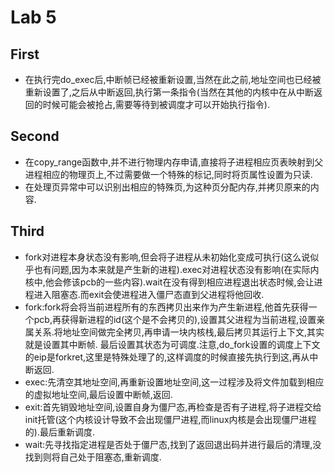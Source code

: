 Lab 5
===============
First
---------------
* 在执行完do_exec后,中断帧已经被重新设置,当然在此之前,地址空间也已经被重新设置了,之后从中断返回,执行第一条指令(当然在其他的内核中在从中断返回的时候可能会被抢占,需要等待到被调度才可以开始执行指令).

Second
------------------
* 在copy_range函数中,并不进行物理内存申请,直接将子进程相应页表映射到父进程相应的物理页上,不过需要做一个特殊的标记,同时将页属性设置为只读.
* 在处理页异常中可以识别出相应的特殊页,为这种页分配内存,并拷贝原来的内容.

Third
-------------
* fork对进程本身状态没有影响,但会将子进程从未初始化变成可执行(这么说似乎也有问题,因为本来就是产生新的进程).exec对进程状态没有影响(在实际内核中,他会修该pcb的一些内容).wait在没有得到相应进程退出状态时候,会让进程进入阻塞态.而exit会使进程进入僵尸态直到父进程将他回收.
* fork:fork将会将当前进程所有的东西拷贝出来作为产生新进程,他首先获得一个pcb,再获得新进程的id(这个是不会拷贝的),设置其父进程为当前进程,设置亲属关系.将地址空间做完全拷贝,再申请一块内核栈,最后拷贝其运行上下文,其实就是设置其中断帧.
最后设置其状态为可调度.注意,do_fork设置的调度上下文的eip是forkret,这里是特殊处理了的,这样调度的时候直接先执行到这,再从中断返回.
* exec:先清空其地址空间,再重新设置地址空间,这一过程涉及将文件加载到相应的虚拟地址空间,最后设置中断帧,返回.
* exit:首先销毁地址空间,设置自身为僵尸态,再检查是否有子进程,将子进程交给init托管(这个内核设计导致不会出现僵尸进程,而linux内核是会出现僵尸进程的).最后重新调度.
* wait:先寻找指定进程是否处于僵尸态,找到了返回退出码并进行最后的清理,没找到则将自己处于阻塞态,重新调度.
